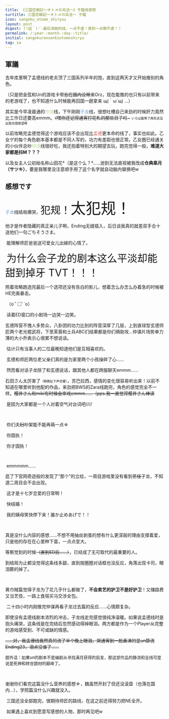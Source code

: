 ```yaml
---
title: 《三国恋戦記～オトメの兵法～》子龍线感想
surtitle: 三国恋戦記～オトメの兵法～ 子龍
icon: sangoku_otome_shiryuu
layout: post
digest: (つД｀)･ﾟ･最后泪崩的线，一点不虐！真的一点都不虐！！
permalink: /:year-:month-:day-:title/
initial: sangokurensenkiotomeshiryu
tag: sa
---
```


## 軍議

​	去年库里啊了孟德线的老夫顶了三国系列半年的饱，直到这两天才又开始推别的角色。

​	（只是把金弦和Un的游戏卡带~~忘在国内没带来~~Orz，现在能推的也只有以前带来的老游戏了，也不知道什么时候能再回国一趟拿来 щ(｀ω´щ) ...）

​	其实是今早凌晨通的<font color="#BDDB9F">仲谋</font>线，下午刚刚<font color="#6C9CD1">子龙</font>线，很想吐槽自己来劲的时候肝力竟然比工作日还要高emmm。~~（嘿你还记得通宵打花札的那些日子吗~~~ <font size="1">いろは篇等了两年还没出我也很绝望啊</font>

​	以前攻略完孟德觉得这个游戏应该不会出现比<font color="#CE5950">孟德</font>更本命的线了，事实也如此。乙女ゲ的每个角色剧本基本都是不同人写的，功力有差距也很正常。乙女圈已经通关的小伙伴总吵<font color="#BDDB9F">仲谋</font>线很好吃，我还抱着特别大的期望去玩，跑完觉得一般，**难道大家都是抖M？？？**

​	以及女主人公初始名称山田花*（是这个么？*……逊到无法直视被我改成**仓典皐月（サツキ）**，要是我哪里没注意顺手用了这个名字就自动脑内替换吧w

## 感想です

​	 <font color="#6C9CD1">子龙</font>线结局爆哭，<font size="6">犯规！</font><font size="8">太犯规！</font>

​	他才是作者隐藏的真正亲儿子啊，Ending无缝插入，后日谈我真的就差双手合十送他们一句ごちそうさま。

​	能理解师匠爸爸送可爱女儿出嫁的心情了。

​	 <font size="6">为什么会子龙的剧本这么平淡却能甜到掉牙 TVT！！！</font>

​	照着攻略跑选完最后一个选项还没有告白的影儿，想着怎么办怎么办着急的时候被HE完美暴击。

​	（o´ﾟ□ﾟ`o）

​	读着ED窗口的小剧场一边哭一边笑。

​	玄德阵营不愧人多势众，八卦团的功力比别的阵营深厚了几层，上到直球型玄德师匠两个老光棍武将，下至芙蓉和士兵ABC们结果都是你们俩助攻…仲谋片场势单力薄的大小乔表示心很累不想说话。

​	估计只有当事人的二位最晚知道他们是互相喜欢的。

​	玄德和师匠两位老父亲们真的是为家里两个小孩操碎了心……

​	然而看对话子龙除了和玄德说话，跟其他人都在跨服聊天emmm……

​	石田さん太厉害了<font size="1">（稍微扯下声优梗）</font>，苏巴拉西，感情的变化很容易听出来！以前不知道在哪里听到他配的作品，来劲把BWS的Zara线跑完，角色的感觉完全不一样。~~樱井さん和miki有时候会串戏emmm……（pps.我一直觉得樱井さん棒读~~

​	是因为大家都是一个人对着空气对台词吧////

​	

​	你们~~夫妇~~吵架能不能再萌一点☆

​	你固执！

​	你才固执！

​	

​	emmmmm……

​	逛了下官网奇迹般的发现了“那个”的立绘，一周目游戏里没有看到~~艺伎~~子龙，不知道二周目会不会出现。

​	这才是十七岁恋爱的日常啊！

​	快结婚！

​	我的姨母笑快停下来！誰か止めあげで！！

​	

​	真是没什么内容的感想……不想不用抽丝剥茧的想有什么更深层的理由支撑着爱，只是他的存在在心里种下苗，一点点变大。

​	等察觉到的时候~~（直到ED后……）~~，已经成了无可取代的最重要的人。

​	到结局为止都没觉得这条线多甜，直到按圈圈对话框也没反应，角落出现卡司，眼泪簌的掉了。

​	

​	黄巾賊篇觉得子龙为了花几乎什么都做了，**不会卖艺的护卫不是好护卫**！又赚路费又当艺伎，一路上食宿买马交涉全包。

​	二十四小时内刚推完仲谋再看子龙过去篇的反应……心情颇复杂。

​	即使没有孟德线剧本浓烈的冲击，子龙线走完感觉很纯净温暖。如果说孟德线时是抱头痛哭，这条线是在完结后忽然感动得掉眼泪。两方都是作为一个Player从完整的游戏感受到、不可或缺的情感。

​	 ~~……对，我孟德线竟然真的流了半个晚上眼泪，哭通宵到一脸鼻涕的是un静流Ending23，泪点没谁了……~~ 

​	 <font size="2">题外话：如果un的剧本不是编剧从寻找满月获得的启发，那这部作品的静流和全线可是说是死神和转世题材的巅峰了。</font>

​	

​	谢谢你们看完这篇没什么营养的感想☆，魏虽然开封了但还没滚盘（也落在国内…），学院篇没什么兴趣就没入。

​	三国还没全部跑完，很期待师匠的路线，在这之前还得努力把NE全开。

​	如果遇上喜欢到愿意写感想的人物，那时再见吧w